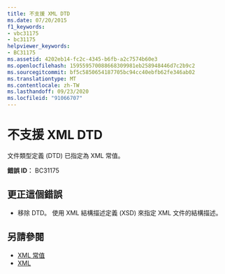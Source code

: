 ```yaml
---
title: 不支援 XML DTD
ms.date: 07/20/2015
f1_keywords:
- vbc31175
- bc31175
helpviewer_keywords:
- BC31175
ms.assetid: 4202eb14-fc2c-4345-b6fb-a2c7574b60e3
ms.openlocfilehash: 159559570088668309981eb258948446d7c2b9c2
ms.sourcegitcommit: bf5c5850654187705bc94cc40ebfb62fe346ab02
ms.translationtype: MT
ms.contentlocale: zh-TW
ms.lasthandoff: 09/23/2020
ms.locfileid: "91066707"
---
```

# <a name="xml-dtds-are-not-supported"></a>不支援 XML DTD

文件類型定義 (DTD) 已指定為 XML 常值。  
  
 **錯誤 ID︰** BC31175  
  
## <a name="to-correct-this-error"></a>更正這個錯誤  
  
- 移除 DTD。 使用 XML 結構描述定義 (XSD) 來指定 XML 文件的結構描述。  
  
## <a name="see-also"></a>另請參閱

- [XML 常值](../language-reference/xml-literals/index.md)
- [XML](../programming-guide/language-features/xml/index.md)
